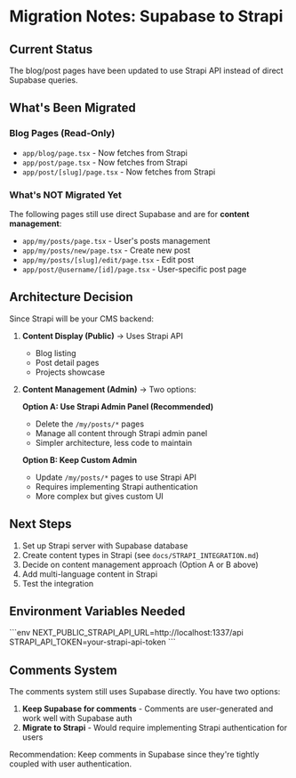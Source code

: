 # Migration Notes: Supabase to Strapi

## Current Status

The blog/post pages have been updated to use Strapi API instead of direct Supabase queries.

## What's Been Migrated

### Blog Pages (Read-Only)
- `app/blog/page.tsx` - Now fetches from Strapi
- `app/post/page.tsx` - Now fetches from Strapi  
- `app/post/[slug]/page.tsx` - Now fetches from Strapi

### What's NOT Migrated Yet

The following pages still use direct Supabase and are for **content management**:
- `app/my/posts/page.tsx` - User's posts management
- `app/my/posts/new/page.tsx` - Create new post
- `app/my/posts/[slug]/edit/page.tsx` - Edit post
- `app/post/@username/[id]/page.tsx` - User-specific post page

## Architecture Decision

Since Strapi will be your CMS backend:

1. **Content Display (Public)** → Uses Strapi API
   - Blog listing
   - Post detail pages
   - Projects showcase
   
2. **Content Management (Admin)** → Two options:

   **Option A: Use Strapi Admin Panel (Recommended)**
   - Delete the `/my/posts/*` pages
   - Manage all content through Strapi admin panel
   - Simpler architecture, less code to maintain
   
   **Option B: Keep Custom Admin**
   - Update `/my/posts/*` pages to use Strapi API
   - Requires implementing Strapi authentication
   - More complex but gives custom UI

## Next Steps

1. Set up Strapi server with Supabase database
2. Create content types in Strapi (see `docs/STRAPI_INTEGRATION.md`)
3. Decide on content management approach (Option A or B above)
4. Add multi-language content in Strapi
5. Test the integration

## Environment Variables Needed

\`\`\`env
NEXT_PUBLIC_STRAPI_API_URL=http://localhost:1337/api
STRAPI_API_TOKEN=your-strapi-api-token
\`\`\`

## Comments System

The comments system still uses Supabase directly. You have two options:

1. **Keep Supabase for comments** - Comments are user-generated and work well with Supabase auth
2. **Migrate to Strapi** - Would require implementing Strapi authentication for users

Recommendation: Keep comments in Supabase since they're tightly coupled with user authentication.
